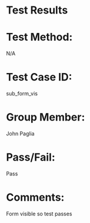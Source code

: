 # Test Results

# Test Method:
N/A

# Test Case ID:
sub_form_vis

# Group Member:
John Paglia

# Pass/Fail:
Pass

# Comments:
Form visible so test passes